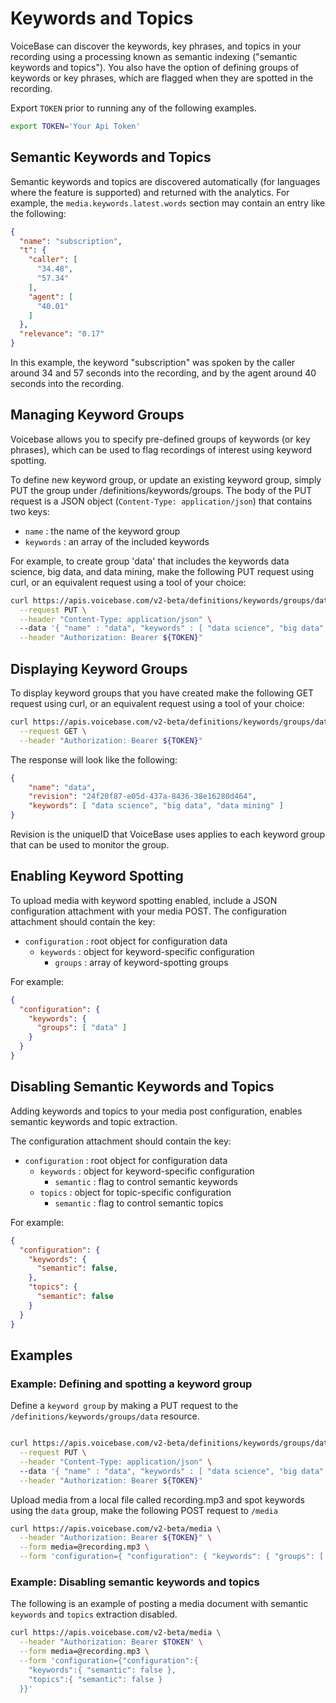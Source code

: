 # Keywords and Topics


VoiceBase can discover the keywords, key phrases, and topics in your recording using a processing known as semantic indexing ("semantic keywords and topics"). You also have the option of defining groups of keywords or key phrases, which are flagged when they are spotted in the recording.

Export `TOKEN` prior to running any of the following examples.

```bash
export TOKEN='Your Api Token'
```

## Semantic Keywords and Topics

Semantic keywords and topics are discovered automatically (for languages where the feature is supported) and returned with the analytics. For example, the `media.keywords.latest.words` section may contain an entry like the following:

```json
{
  "name": "subscription",
  "t": {
    "caller": [
      "34.48",
      "57.34"
    ],
    "agent": [
      "40.01"
    ]
  },
  "relevance": "0.17"
}
```

In this example, the keyword "subscription" was spoken by the caller around 34 and 57 seconds into the recording, and by the agent around 40 seconds into the recording.

## Managing Keyword Groups

Voicebase allows you to specify pre-defined groups of keywords (or key phrases), which can be used to flag recordings of interest using keyword spotting.

To define new keyword group, or update an existing keyword group, simply PUT the group under /definitions/keywords/groups. The body of the PUT request is a JSON object (`Content-Type: application/json`) that contains two keys:

 - `name` : the name of the keyword group
 - `keywords` : an array of the included keywords

For example, to create group 'data' that includes the keywords data science, big data, and data mining, make the following PUT request using curl, or an equivalent request using a tool of your choice:

```bash
curl https://apis.voicebase.com/v2-beta/definitions/keywords/groups/data \
  --request PUT \
  --header "Content-Type: application/json" \  
  --data '{ "name" : "data", "keywords" : [ "data science", "big data", "data mining" ] }' \
  --header "Authorization: Bearer ${TOKEN}"
```
## Displaying Keyword Groups

To display keyword groups that you have created make the following GET request using curl, or an equivalent request using a tool of your choice:

```bash
curl https://apis.voicebase.com/v2-beta/definitions/keywords/groups/data \
  --request GET \
  --header "Authorization: Bearer ${TOKEN}"
```

The response will look like the following:

```json
{
	"name": "data",
	"revision": "24f20f87-e05d-437a-8436-38e16280d464",
	"keywords": [ "data science", "big data", "data mining" ]
}
```

Revision is the uniqueID that VoiceBase uses applies to each keyword group that can be used to monitor the group.

## Enabling Keyword Spotting

To upload media with keyword spotting enabled, include a JSON configuration attachment with your media POST. The configuration attachment should contain the key:

 - `configuration` : root object for configuration data
    - `keywords` : object for keyword-specific configuration
        - `groups` : array of keyword-spotting groups

For example:

```json
{
  "configuration": {
    "keywords": {
      "groups": [ "data" ]
    }  
  }
}
```

## Disabling Semantic Keywords and Topics

Adding keywords and topics to your media post configuration, enables semantic keywords and topic extraction.

The configuration attachment should contain the key:

 - `configuration` : root object for configuration data
    - `keywords` : object for keyword-specific configuration
        - `semantic` : flag to control semantic keywords
    - `topics` : object for topic-specific configuration
        - `semantic` : flag to control semantic topics

For example:

```json
{  
  "configuration": {
    "keywords": {  
      "semantic": false,
    },
    "topics": {
      "semantic": false
    }
  }
}
```

## Examples

### Example: Defining and spotting a keyword group


Define a `keyword group` by making a PUT request to the `/definitions/keywords/groups/data` resource.

```bash

curl https://apis.voicebase.com/v2-beta/definitions/keywords/groups/data \
  --request PUT \
  --header "Content-Type: application/json" \  
  --data '{ "name" : "data", "keywords" : [ "data science", "big data", "data mining" ] }' \
  --header "Authorization: Bearer ${TOKEN}"
```

Upload media from a local file called recording.mp3 and spot keywords using the `data` group, make the following POST request to `/media`

```bash
curl https://apis.voicebase.com/v2-beta/media \
  --header "Authorization: Bearer ${TOKEN}" \
  --form media=@recording.mp3 \
  --form 'configuration={ "configuration": { "keywords": { "groups": [ "data" ] } } }'
```

### Example: Disabling semantic keywords and topics

The following is an example of posting a media document with semantic `keywords` and `topics` extraction disabled.

```bash
curl https://apis.voicebase.com/v2-beta/media \
  --header "Authorization: Bearer $TOKEN" \
  --form media=@recording.mp3 \
  --form 'configuration={"configuration":{
    "keywords":{ "semantic": false },
    "topics":{ "semantic": false }
  }}'
```
